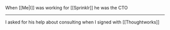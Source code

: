 When [[Me|I]] was working for [[Sprinklr]] he was the CTO

---

I asked for his help about consulting when I signed with [[Thoughtworks]]